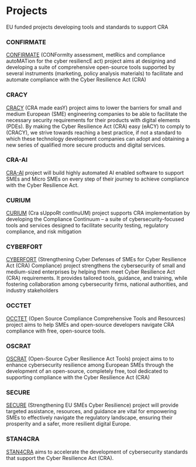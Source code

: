# Projects
EU funded projects developing tools and standards to support CRA

### CONFIRMATE
[CONFIRMATE](https://confirmate-project.eu) (CONFormIty assessment, metRics and compliance autoMATion for the cyber resiliencE act)
project aims at designing and developing a suite of comprehensive open-source tools 
supported by several instruments (marketing, policy analysis materials) to facilitate 
and automate compliance with the Cyber Resilience Act (CRA)

### CRACY
[CRACY](https://cra-cy.eu) (CRA made easY) project aims to lower the barriers for small and medium 
European (SME) engineering companies to be able to facilitate the necessary security 
requirements for their products with digital elements (PDEs). By making the Cyber 
Resilience Act (CRA) easy (eACY) to comply to (CRACY), we strive towards reaching 
a best practice, if not a standard to which these technology development companies 
can adopt and obtaining a new series of qualified more secure products and digital services.

### CRA-AI
[CRA-AI](https://www.cybercertlabs.com/cra-ai/) project will build highly automated AI enabled software to support SMEs 
and Micro SMEs on every step of their journey to achieve compliance with the Cyber Resilience Act.

### CURIUM
[CURIUM](https://curium-project.eu) (Cra sUppoRt contInuUM) project supports CRA implementation 
by developing the Compliance Continuum – a suite of cybersecurity-focused tools and services 
designed to facilitate security testing, regulatory compliance, and risk mitigation

### CYBERFORT
[CYBERFORT](https://cyber-fort.eu) (Strengthening Cyber Defenses of SMEs for Cyber Resilience Act (CRA) Compliance) project
strengthens the cybersecurity of small and medium-sized enterprises by helping them meet 
Cyber Resilience Act (CRA) requirements. It provides tailored tools, guidance, and training, 
while fostering collaboration among cybersecurity firms, national authorities, and industry stakeholders

### OCCTET
[OCCTET](https://occtet.eu) (Open Source Compliance Comprehensive Tools and Resources) project aims to
help SMEs and open-source developers navigate CRA compliance with free, open-source tools.

### OSCRAT
[OSCRAT](https://oscrat.eu) (Open-Source Cyber Resilience Act Tools) project aims to 
 to enhance cybersecurity resilience among European SMEs through the development of an open-source, 
 completely free, tool dedicated to supporting compliance with the Cyber Resilience Act (CRA)

### SECURE
[SECURE](https://secure4sme.eu/) (Strengthening EU SMEs Cyber Resilience) project will
provide targeted assistance, resources, and guidance are vital for empowering SMEs to 
effectively navigate the regulatory landscape, ensuring their prosperity and a safer, 
more resilient digital Europe.

### STAN4CRA
[STAN4CRA](https://www.stan4cra.eu) aims  to accelerate the development of cybersecurity standards that support the Cyber Resilience Act (CRA).